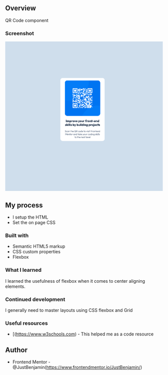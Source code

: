 ## Overview
QR Code component


### Screenshot

![](./Screenshot.png)

## My process
- I setup the HTML
- Set the on page CSS

### Built with

- Semantic HTML5 markup
- CSS custom properties
- Flexbox


### What I learned

I learned the usefulness of flexbox when it comes to center aligning elements.

### Continued development

I generally need to master layouts using CSS flexbox and Grid


### Useful resources

- [(https://www.w3schools.com) - This helped me as a code resource



## Author

- Frontend Mentor - @JustBenjamin(https://www.frontendmentor.io/JustBenjamin/)



